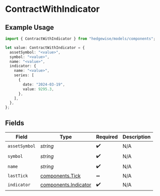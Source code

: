 # ContractWithIndicator

## Example Usage

```typescript
import { ContractWithIndicator } from "hedgewise/models/components";

let value: ContractWithIndicator = {
  assetSymbol: "<value>",
  symbol: "<value>",
  name: "<value>",
  indicator: {
    name: "<value>",
    series: [
      {
        date: "2024-03-19",
        value: 9295.3,
      },
    ],
  },
};
```

## Fields

| Field                                                        | Type                                                         | Required                                                     | Description                                                  |
| ------------------------------------------------------------ | ------------------------------------------------------------ | ------------------------------------------------------------ | ------------------------------------------------------------ |
| `assetSymbol`                                                | *string*                                                     | :heavy_check_mark:                                           | N/A                                                          |
| `symbol`                                                     | *string*                                                     | :heavy_check_mark:                                           | N/A                                                          |
| `name`                                                       | *string*                                                     | :heavy_check_mark:                                           | N/A                                                          |
| `lastTick`                                                   | [components.Tick](../../models/components/tick.md)           | :heavy_minus_sign:                                           | N/A                                                          |
| `indicator`                                                  | [components.Indicator](../../models/components/indicator.md) | :heavy_check_mark:                                           | N/A                                                          |